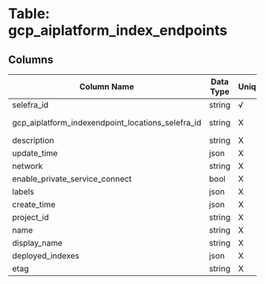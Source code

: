 # Table: gcp_aiplatform_index_endpoints

## Columns 

|  Column Name   |  Data Type  | Uniq | Nullable | Description | 
|  ----  | ----  | ----  | ----  | ---- | 
| selefra_id | string | √ | √ | primary keys value md5 | 
| gcp_aiplatform_indexendpoint_locations_selefra_id | string | X | X | fk to gcp_aiplatform_indexendpoint_locations.selefra_id | 
| description | string | X | √ |  | 
| update_time | json | X | √ |  | 
| network | string | X | √ |  | 
| enable_private_service_connect | bool | X | √ |  | 
| labels | json | X | √ |  | 
| create_time | json | X | √ |  | 
| project_id | string | X | √ |  | 
| name | string | X | √ |  | 
| display_name | string | X | √ |  | 
| deployed_indexes | json | X | √ |  | 
| etag | string | X | √ |  | 


